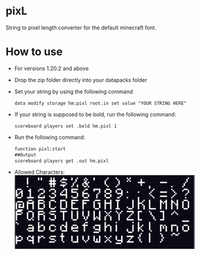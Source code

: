 # pixL
String to pixel length converter for the default minecraft font.

# How to use
* For versions 1.20.2 and above
* Drop the zip folder directly into your datapacks folder
* Set your string by using the following command
  
  ```mcfunction
  data modify storage hm:pixl root.in set value "YOUR STRING HERE"
  ```

* If your string is supposed to be bold, run the following command:
  
  ```mcfunction
  scoreboard players set .bold hm.pixl 1
  ```

* Run the following command:

  ```mcfunction
  function pixl:start
  ##Output
  scoreboard players get .out hm.pixl
  ```

* Allowed Characters:
  <img src="chars.png" width="1000">

  


